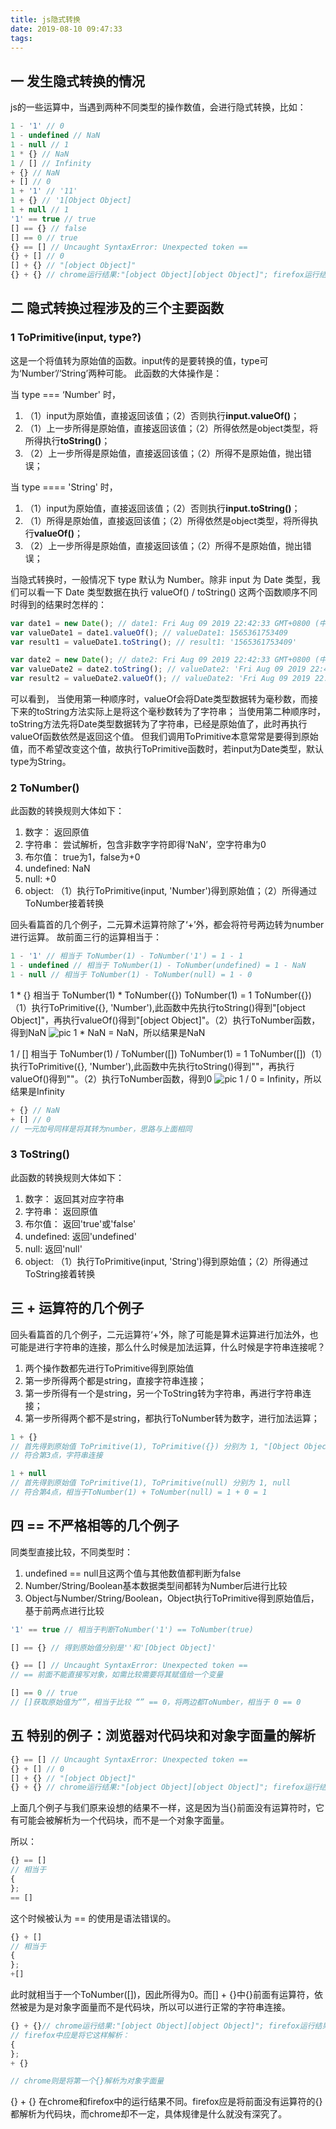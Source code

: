 ```yaml
---
title: js隐式转换
date: 2019-08-10 09:47:33
tags:
---
```

## 一 发生隐式转换的情况

js的一些运算中，当遇到两种不同类型的操作数值，会进行隐式转换，比如：

```js
1 - '1' // 0
1 - undefined // NaN
1 - null // 1
1 * {} // NaN
1 / [] // Infinity
+ {} // NaN
+ [] // 0
1 + '1' // '11'
1 + {} // '1[Object Object]
1 + null // 1
'1' == true // true
[] == {} // false
[] == 0 // true
{} == [] // Uncaught SyntaxError: Unexpected token ==
{} + [] // 0
[] + {} // "[object Object]"
{} + {} // chrome运行结果:"[object Object][object Object]"; firefox运行结果：NaN
```

## 二 隐式转换过程涉及的三个主要函数

### 1 ToPrimitive(input, type?)

这是一个将值转为原始值的函数。input传的是要转换的值，type可为‘Number’/‘String’两种可能。
此函数的大体操作是：

当 type === ‘Number' 时，

1. （1）input为原始值，直接返回该值；（2）否则执行**input.valueOf()**；
2. （1）上一步所得是原始值，直接返回该值；（2）所得依然是object类型，将所得执行**toString()**；
3. （2）上一步所得是原始值，直接返回该值；（2）所得不是原始值，抛出错误；

当 type ==== 'String' 时，

1. （1）input为原始值，直接返回该值；（2）否则执行**input.toString()**；
2. （1）所得是原始值，直接返回该值；（2）所得依然是object类型，将所得执行**valueOf()**；
3. （2）上一步所得是原始值，直接返回该值；（2）所得不是原始值，抛出错误；

当隐式转换时，一般情况下 type 默认为 Number。除非 input 为 Date 类型，我们可以看一下 Date 类型数据在执行 valueOf() / toString() 这两个函数顺序不同时得到的结果时怎样的：

```js
var date1 = new Date(); // date1: Fri Aug 09 2019 22:42:33 GMT+0800 (中国标准时间)
var valueDate1 = date1.valueOf(); // valueDate1: 1565361753409
var result1 = valueDate1.toString(); // result1: '1565361753409'

var date2 = new Date(); // date2: Fri Aug 09 2019 22:42:33 GMT+0800 (中国标准时间)
var valueDate2 = date2.toString(); // valueDate2: 'Fri Aug 09 2019 22:42:33 GMT+0800 (中国标准时间)'
var result2 = valueDate2.valueOf(); // valueDate2: 'Fri Aug 09 2019 22:42:33 GMT+0800 (中国标准时间)'
```

可以看到，
当使用第一种顺序时，valueOf会将Date类型数据转为毫秒数，而接下来的toString方法实际上是将这个毫秒数转为了字符串；
当使用第二种顺序时，toString方法先将Date类型数据转为了字符串，已经是原始值了，此时再执行valueOf函数依然是返回这个值。
但我们调用ToPrimitive本意常常是要得到原始值，而不希望改变这个值，故执行ToPrimitive函数时，若input为Date类型，默认type为String。

### 2 ToNumber()

此函数的转换规则大体如下：

1. 数字： 返回原值
2. 字符串： 尝试解析，包含非数字字符即得‘NaN’，空字符串为0
3. 布尔值： true为1，false为+0
4. undefined: NaN
5. null: +0
6. object: （1）执行ToPrimitive(input, 'Number')得到原始值；（2）所得通过ToNumber接着转换

回头看篇首的几个例子，二元算术运算符除了‘+’外，都会将符号两边转为number进行运算。
故前面三行的运算相当于：

```js
1 - '1' // 相当于 ToNumber(1) - ToNumber('1') = 1 - 1
1 - undefined // 相当于 ToNumber(1) - ToNumber(undefined) = 1 - NaN
1 - null // 相当于 ToNumber(1) - ToNumber(null) = 1 - 0
```

1 \* {} 相当于 ToNumber(1) \* ToNumber({})
ToNumber(1) = 1
ToNumber({})（1）执行ToPrimitive({}, 'Number'),此函数中先执行toString()得到"[object Object]"，再执行valueOf()得到"[object Object]"。（2）执行ToNumber函数，得到NaN
![pic](/images/pic1.png)
1 \* NaN = NaN，所以结果是NaN

1 / []
相当于 ToNumber(1) / ToNumber([])
ToNumber(1) = 1
ToNumber([])（1）执行ToPrimitive({}, 'Number'),此函数中先执行toString()得到""，再执行valueOf()得到""。（2）执行ToNumber函数，得到0
![pic](/images/pic2.png)
1 / 0 = Infinity，所以结果是Infinity

```js
+ {} // NaN
+ [] // 0
// 一元加号同样是将其转为number，思路与上面相同
```

### 3 ToString()

此函数的转换规则大体如下：

1. 数字： 返回其对应字符串
2. 字符串： 返回原值
3. 布尔值： 返回'true'或'false'
4. undefined: 返回'undefined'
5. null: 返回'null'
6. object: （1）执行ToPrimitive(input, 'String')得到原始值；（2）所得通过ToString接着转换

## 三 + 运算符的几个例子

回头看篇首的几个例子，二元运算符‘+’外，除了可能是算术运算进行加法外，也可能是进行字符串的连接，那么什么时候是加法运算，什么时候是字符串连接呢？

1. 两个操作数都先进行ToPrimitive得到原始值
2. 第一步所得两个都是string，直接字符串连接；
3. 第一步所得有一个是string，另一个ToString转为字符串，再进行字符串连接；
4. 第一步所得两个都不是string，都执行ToNumber转为数字，进行加法运算；

```js
1 + {}
// 首先得到原始值 ToPrimitive(1), ToPrimitive({}) 分别为 1, "[Object Object]"
// 符合第3点，字符串连接

1 + null
// 首先得到原始值 ToPrimitive(1), ToPrimitive(null) 分别为 1, null
// 符合第4点，相当于ToNumber(1) + ToNumber(null) = 1 + 0 = 1

```

## 四 == 不严格相等的几个例子

同类型直接比较，不同类型时：

1. undefined == null且这两个值与其他数值都判断为false
2. Number/String/Boolean基本数据类型间都转为Number后进行比较
3. Object与Number/String/Boolean，Object执行ToPrimitive得到原始值后，基于前两点进行比较

```js
'1' == true // 相当于判断ToNumber('1') == ToNumber(true)

[] == {} // 得到原始值分别是''和'[Object Object]'

{} == [] // Uncaught SyntaxError: Unexpected token ==
// == 前面不能直接写对象，如需比较需要将其赋值给一个变量

[] == 0 // true
// []获取原始值为“”，相当于比较 “” == 0，将两边都ToNumber，相当于 0 == 0
```

## 五 特别的例子：浏览器对代码块和对象字面量的解析

```js
{} == [] // Uncaught SyntaxError: Unexpected token ==
{} + [] // 0
[] + {} // "[object Object]"
{} + {} // chrome运行结果:"[object Object][object Object]"; firefox运行结果：NaN
```

上面几个例子与我们原来设想的结果不一样，这是因为当{}前面没有运算符时，它有可能会被解析为一个代码块，而不是一个对象字面量。

所以：

```js
{} == []
// 相当于
{
};
== []
```

这个时候被认为 == 的使用是语法错误的。

```js
{} + []
// 相当于
{
};
+[]
```

此时就相当于一个ToNumber(\[])，因此所得为0。而\[] + {}中{}前面有运算符，依然被是为是对象字面量而不是代码块，所以可以进行正常的字符串连接。

```js
{} + {}// chrome运行结果:"[object Object][object Object]"; firefox运行结果：NaN
// firefox中应是将它这样解析：
{
};
+ {}

// chrome则是将第一个{}解析为对象字面量
```

{} + {} 在chrome和firefox中的运行结果不同。firefox应是将前面没有运算符的{}都解析为代码块，而chrome却不一定，具体规律是什么就没有深究了。
